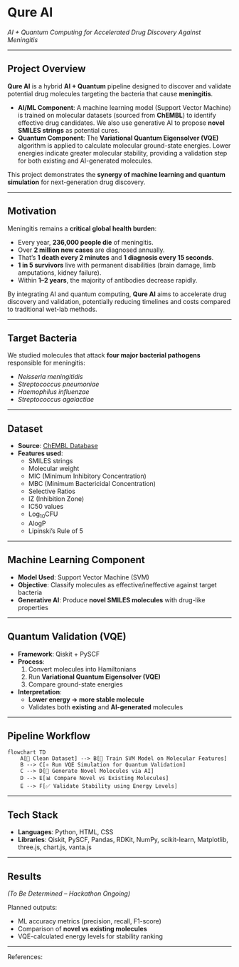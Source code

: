 # Qure AI  
*AI + Quantum Computing for Accelerated Drug Discovery Against Meningitis*

---

## Project Overview
**Qure AI** is a hybrid **AI + Quantum** pipeline designed to discover and validate potential drug molecules targeting the bacteria that cause **meningitis**.  

- **AI/ML Component**: A machine learning model (Support Vector Machine) is trained on molecular datasets (sourced from **ChEMBL**) to identify effective drug candidates. We also use generative AI to propose **novel SMILES strings** as potential cures.  
- **Quantum Component**: The **Variational Quantum Eigensolver (VQE)** algorithm is applied to calculate molecular ground-state energies. Lower energies indicate greater molecular stability, providing a validation step for both existing and AI-generated molecules.  

This project demonstrates the **synergy of machine learning and quantum simulation** for next-generation drug discovery.

---

## Motivation
Meningitis remains a **critical global health burden**:  
- Every year, **236,000 people die** of meningitis.  
- Over **2 million new cases** are diagnosed annually.  
- That’s **1 death every 2 minutes** and **1 diagnosis every 15 seconds**.  
- **1 in 5 survivors** live with permanent disabilities (brain damage, limb amputations, kidney failure).  
- Within **1–2 years**, the majority of antibodies decrease rapidly.  

By integrating AI and quantum computing, **Qure AI** aims to accelerate drug discovery and validation, potentially reducing timelines and costs compared to traditional wet-lab methods.

---

## Target Bacteria
We studied molecules that attack **four major bacterial pathogens** responsible for meningitis:  
- *Neisseria meningitidis*  
- *Streptococcus pneumoniae*  
- *Haemophilus influenzae*  
- *Streptococcus agalactiae*  

---

## Dataset
- **Source**: [ChEMBL Database](https://www.ebi.ac.uk/chembl/)  
- **Features used**:  
  - SMILES strings  
  - Molecular weight  
  - MIC (Minimum Inhibitory Concentration)  
  - MBC (Minimum Bactericidal Concentration)  
  - Selective Ratios  
  - IZ (Inhibition Zone)  
  - IC50 values  
  - Log<sub>10</sub>CFU  
  - AlogP  
  - Lipinski’s Rule of 5  

---

## Machine Learning Component
- **Model Used**: Support Vector Machine (SVM)  
- **Objective**: Classify molecules as effective/ineffective against target bacteria  
- **Generative AI**: Produce **novel SMILES molecules** with drug-like properties  

---

## Quantum Validation (VQE)
- **Framework**: Qiskit + PySCF  
- **Process**:  
  1. Convert molecules into Hamiltonians  
  2. Run **Variational Quantum Eigensolver (VQE)**  
  3. Compare ground-state energies  
- **Interpretation**:  
  - **Lower energy → more stable molecule**  
  - Validates both **existing** and **AI-generated** molecules  

---

## Pipeline Workflow
```mermaid
flowchart TD
    A[📂 Clean Dataset] --> B[🤖 Train SVM Model on Molecular Features]
    B --> C[⚛️ Run VQE Simulation for Quantum Validation]
    C --> D[🧬 Generate Novel Molecules via AI]
    D --> E[📊 Compare Novel vs Existing Molecules]
    E --> F[✅ Validate Stability using Energy Levels]
```
---

## Tech Stack
- **Languages**: Python, HTML, CSS
- **Libraries**: Qiskit, PySCF, Pandas, RDKit, NumPy, scikit-learn, Matplotlib, three.js, chart.js, vanta.js

---

## Results
*(To Be Determined – Hackathon Ongoing)*  

Planned outputs:  
- ML accuracy metrics (precision, recall, F1-score)  
- Comparison of **novel vs existing molecules**  
- VQE-calculated energy levels for stability ranking  

---

References:
